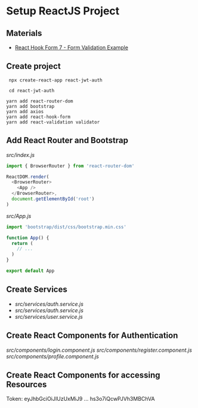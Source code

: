 # Setup ReactJS Project

## Materials

- [React Hook Form 7 - Form Validation Example](https://jasonwatmore.com/post/2021/04/21/react-hook-form-7-form-validation-example)

## Create project

```shell
 npx create-react-app react-jwt-auth

 cd react-jwt-auth

yarn add react-router-dom
yarn add bootstrap
yarn add axios
yarn add react-hook-form
yarn add react-validation validator
```

## Add React Router and Bootstrap

_src/index.js_

```js
import { BrowserRouter } from 'react-router-dom'

ReactDOM.render(
  <BrowserRouter>
    <App />
  </BrowserRouter>,
  document.getElementById('root')
)
```

_src/App.js_

```js
import 'bootstrap/dist/css/bootstrap.min.css'

function App() {
  return (
    // ...
  )
}

export default App
```

## Create Services

- _src/services/auth.service.js_
- _src/services/auth.service.js_
- _src/services/user.service.js_

## Create React Components for Authentication

_src/components/login.component.js_
_src/components/register.component.js_
_src/components/profile.component.js_

## Create React Components for accessing Resources
Token: eyJhbGciOiJIUzUxMiJ9 ... hs3o7iQcwPJVh3MBChVA